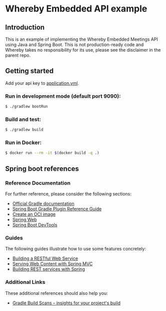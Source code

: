 # Whereby Embedded API example

## Introduction

This is an example of implementing the Whereby Embedded Meetings API using Java and Spring Boot. This is not
production-ready code and Whereby takes no responsibility for its use, please see the disclaimer in the parent repo.

## Getting started

Add your api key to [application.yml](./src/main/resources/application.yml).

### Run in development mode (default port 9090):

```bash
$ ./gradlew bootRun
```

### Build and test:

```bash
$ ./gradlew build
```

### Run in Docker:

```bash
$ docker run --rm -it $(docker build -q .)
```

## Spring boot references

### Reference Documentation

For further reference, please consider the following sections:

* [Official Gradle documentation](https://docs.gradle.org)
* [Spring Boot Gradle Plugin Reference Guide](https://docs.spring.io/spring-boot/docs/2.5.2/gradle-plugin/reference/html/)
* [Create an OCI image](https://docs.spring.io/spring-boot/docs/2.5.2/gradle-plugin/reference/html/#build-image)
* [Spring Web](https://docs.spring.io/spring-boot/docs/2.5.2/reference/htmlsingle/#boot-features-developing-web-applications)
* [Spring Boot DevTools](https://docs.spring.io/spring-boot/docs/2.5.2/reference/htmlsingle/#using-boot-devtools)

### Guides

The following guides illustrate how to use some features concretely:

* [Building a RESTful Web Service](https://spring.io/guides/gs/rest-service/)
* [Serving Web Content with Spring MVC](https://spring.io/guides/gs/serving-web-content/)
* [Building REST services with Spring](https://spring.io/guides/tutorials/bookmarks/)

### Additional Links

These additional references should also help you:

* [Gradle Build Scans – insights for your project's build](https://scans.gradle.com#gradle)

